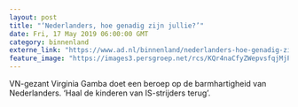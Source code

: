```yaml
---
layout: post
title: "‘Nederlanders, hoe genadig zijn jullie?’"
date: Fri, 17 May 2019 06:00:00 GMT
category: binnenland
externe_link: "https://www.ad.nl/binnenland/nederlanders-hoe-genadig-zijn-jullie~a9b4d2bb/"
feature_image: "https://images3.persgroep.net/rcs/KQr4naCfyZWepvsfqjMjPA0NtHA/diocontent/48030741/_fitwidth/400/?appId=21791a8992982cd8da851550a453bd7f&quality=0.7"
---
```


VN-gezant Virginia Gamba doet een beroep op de barmhartigheid van Nederlanders. ‘Haal de kinderen van IS-strijders terug’.
